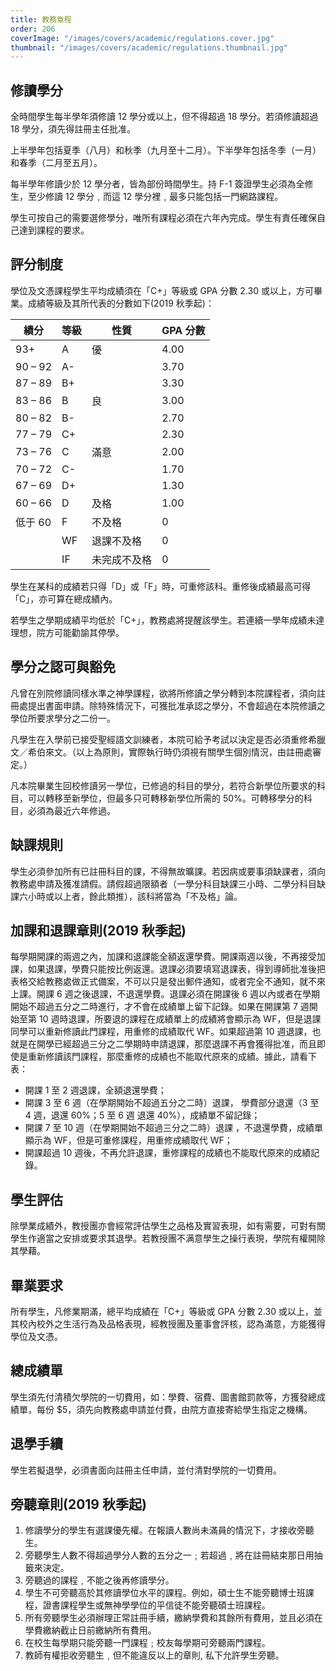 ```yaml
---
title: 教務章程
order: 206
coverImage: "/images/covers/academic/regulations.cover.jpg"
thumbnail: "/images/covers/academic/regulations.thumbnail.jpg"
---
```


## 修讀學分

全時間學生每半學年須修讀 12 學分或以上，但不得超過 18 學分。若須修讀超過 18 學分，須先得註冊主任批准。

上半學年包括夏季（八月）和秋季（九月至十二月）。下半學年包括冬季（一月）和春季（二月至五月）。

每半學年修讀少於 12 學分者，皆為部份時間學生。持 F-1 簽證學生必須為全修生，至少修讀 12 學分﹐而這 12 學分裡﹐最多只能包括一門網路課程。

學生可按自己的需要選修學分，唯所有課程必須在六年內完成。學生有責任確保自己達到課程的要求。

## 評分制度

學位及文憑課程學生平均成績須在「C+」等級或 GPA 分數 2.30 或以上，方可畢業。成績等級及其所代表的分數如下(2019 秋季起)：

| 績分    | 等級 | 性質         | GPA 分數 |
| ------- | ---- | ------------ | -------- |
| 93+     | A    | 優           | 4.00     |
| 90 – 92 | A-   |              | 3.70     |
| 87 – 89 | B+   |              | 3.30     |
| 83 – 86 | B    | 良           | 3.00     |
| 80 – 82 | B-   |              | 2.70     |
| 77 – 79 | C+   |              | 2.30     |
| 73 – 76 | C    | 滿意         | 2.00     |
| 70 – 72 | C-   |              | 1.70     |
| 67 – 69 | D+   |              | 1.30     |
| 60 – 66 | D    | 及格         | 1.00     |
| 低于 60 | F    | 不及格       | 0        |
|         | WF   | 退課不及格   | 0        |
|         | IF   | 未完成不及格 | 0        |

學生在某科的成績若只得「D」或「F」時，可重修該科。重修後成績最高可得「C」，亦可算在總成績內。

若學生之學期成績平均低於「C+」，教務處將提醒該學生。若連續一學年成績未達理想，院方可能勸諭其停學。

## 學分之認可與豁免

凡曾在別院修讀同樣水準之神學課程，欲將所修讀之學分轉到本院課程者，須向註冊處提出書面申請。除特殊情況下，可獲批准承認之學分，不會超過在本院修讀之學位所要求學分之二份一。

凡學生在入學前已接受聖經語文訓練者，本院可給予考試以決定是否必須重修希臘文／希伯來文。（以上為原則，實際執行時仍須視有關學生個別情況，由註冊處審定。）

凡本院畢業生回校修讀另一學位，已修過的科目的學分，若符合新學位所要求的科目，可以轉移至新學位，但最多只可轉移新學位所需的 50%。可轉移學分的科目，必須為最近六年修過。

## 缺課規則

學生必須參加所有已註冊科目的課，不得無故曠課。若因病或要事須缺課者，須向教務處申請及獲准請假。請假超過限額者（一學分科目缺課三小時、二學分科目缺課六小時或以上者，餘此類推），該科將當為「不及格」論。

## 加課和退課章則(2019 秋季起)

每學期開課的兩週之內，加課和退課能全額返還學費。開課兩週以後，不再接受加課，如果退課，學費只能按比例返還。退課必須要填寫退課表，得到導師批准後把表格交給教務處做正式備案，不可以只是發出郵件通知，或者完全不通知，就不來上課。開課 6 週之後退課，不退還學費。退課必須在開課後 6 週以內或者在學期開始不超過五分之二時進行，才不會在成績單上留下記錄。如果在開課第 7 週開始至第 10 週時退課，所要退的課程在成績單上的成績將會顯示為 WF，但是退課同學可以重新修讀此門課程，用重修的成績取代 WF。如果超過第 10 週退課，也就是在開學已經超過三分之二學期時申請退課，那麼退課不再會獲得批准，而且即使是重新修讀該門課程，那麼重修的成績也不能取代原來的成績。據此，請看下表：

- 開課 1 至 2 週退課，全額退還學費；
- 開課 3 至 6 週（在學期開始不超過五分之二時）退課， 學費部分退還（3 至 4 週，退還 60%；5 至 6 週 退還 40%），成績單不留記錄；
- 開課 7 至 10 週（在學期開始不超過三分之二時）退課 ，不退還學費，成績單顯示為 WF，但是可重修課程，用重修成績取代 WF；
- 開課超過 10 週後，不再允許退課，重修課程的成績也不能取代原來的成績記錄。

## 學生評估

除學業成績外，教授團亦會經常評估學生之品格及實習表現，如有需要，可對有關學生作適當之安排或要求其退學。若教授團不满意學生之操行表現，學院有權開除其學藉。

## 畢業要求

所有學生，凡修業期滿，總平均成績在「C+」等級或 GPA 分數 2.30 或以上，並其校內校外之生活行為及品格表現，經教授團及董事會評核，認為滿意，方能獲得學位及文憑。

## 總成績單

學生須先付清積欠學院的一切費用，如：學費、宿費、圖書館罰款等，方獲發總成績單，每份 $5，須先向教務處申請並付費，由院方直接寄給學生指定之機構。

## 退學手續

學生若擬退學，必須書面向註冊主任申請，並付清對學院的一切費用。

## 旁聽章則(2019 秋季起)

1. 修讀學分的學生有選課優先權。在報讀人數尚未滿員的情況下，才接收旁聽生。
2. 旁聽學生人數不得超過學分人數的五分之一﹔若超過﹐將在註冊結束那日用抽籤來決定。
3. 旁聽過的課程﹐不能之後再修讀學分。
4. 學生不可旁聽高於其修讀學位水平的課程。例如，碩士生不能旁聽博士班課程，證書課程學生或無神學學位的平信徒不能旁聽碩士班課程。
5. 所有旁聽學生必須辦理正常註冊手續，繳納學費和其餘所有費用，並且必須在學費繳納截止日前繳納所有費用。
6. 在校生每學期只能旁聽一門課程﹔校友每學期可旁聽兩門課程。
7. 教師有權拒收旁聽生﹐但不能違反以上的章則, 私下允許學生旁聽。
